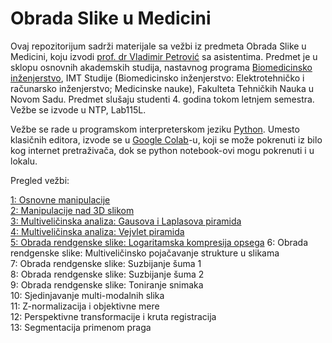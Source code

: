 # Obrada Slike u Medicini

Ovaj repozitorijum sadrži materijale sa vežbi iz predmeta Obrada Slike u Medicini, koju izvodi [prof. dr Vladimir Petrović](https://www.ktios.ftn.uns.ac.rs/profesori/vladimir-petrovic/) sa asistentima. Predmet je u sklopu osnovnih akademskih studija, nastavnog programa [Biomedicinsko inženjerstvo](http://www.ftn.uns.ac.rs/n1467299313/biomedicinsko-inzenjerstvo), IMT Studije (Biomedicinsko inženjerstvo: Elektrotehničko i računarsko inženjerstvo; Medicinske nauke), Fakulteta Tehničkih Nauka u Novom Sadu. Predmet slušaju studenti 4. godina tokom letnjem semestra. Vežbe se izvode u NTP, Lab115L.

Vežbe se rade u programskom interpreterskom jeziku [Python](https://www.python.org/). Umesto klasičnih editora, izvode se u [Google Colab](https://colab.research.google.com/)-u, koji se može pokrenuti iz bilo kog internet pretraživača, dok se python notebook-ovi mogu pokrenuti i u lokalu.

Pregled vežbi:

[1: Osnovne manipulacije](https://github.com/nebojsa-bozanic/OSuM/blob/master/Vezba1%3A%20Osnovne%20manipulacije/README.md)  
[2: Manipulacije nad 3D slikom](https://github.com/nebojsa-bozanic/OSuM/blob/master/Vezba2%3A%20Manipulacije%20nad%203D%20slikom/README.md)  
[3: Multiveličinska analiza: Gausova i Laplasova piramida](https://github.com/nebojsa-bozanic/OSuM/blob/master/Vezba3%3A%20Multiveli%C4%8Dinska%20analiza%3A%20Gausova%20i%20Laplasova%20piramida/README.md)  
[4: Multiveličinska analiza: Vejvlet piramida](https://github.com/nebojsa-bozanic/BMI_OSuM/blob/master/Vezba4%3A%20Multiveli%C4%8Dinska%20analiza%3A%20Vejvlet%20piramida/README.md)  
[5: Obrada rendgenske slike: Logaritamska kompresija opsega](https://github.com/nebojsa-bozanic/BMI_OSuM/blob/master/Vezba5%3A%20Obrada%20rendgenske%20slike%3A%20Logaritamska%20kompresija%20opsega/README.md)
6: Obrada rendgenske slike: Multiveličinsko pojačavanje strukture u slikama  
7: Obrada rendgenske slike: Suzbijanje šuma 1  
8: Obrada rendgenske slike: Suzbijanje šuma 2  
9: Obrada rendgenske slike: Toniranje snimaka  
10: Sjedinjavanje multi-modalnih slika  
11: Z-normalizacija i objektivne mere  
12: Perspektivne transformacije i kruta registracija  
13: Segmentacija primenom praga  
